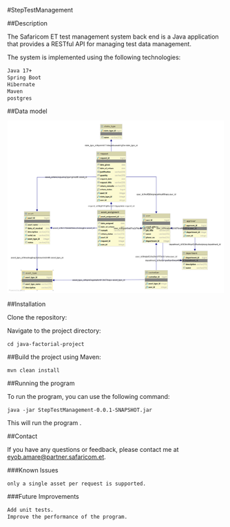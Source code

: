 #StepTestManagement

##Description

The Safaricom ET test management system back end is a Java application that provides a RESTful API for managing test data management.

The system is implemented using the following technologies:

    Java 17+
    Spring Boot
    Hibernate
    Maven
    postgres

##Data model

![data model design](tdms.png)

##Installation

Clone the repository:

        

Navigate to the project directory:

    cd java-factorial-project

##Build the project using Maven:

    mvn clean install

##Running the program

To run the program, you can use the following command:

    java -jar StepTestManagement-0.0.1-SNAPSHOT.jar

This will run the program .

##Contact

If you have any questions or feedback, please contact me at eyob.amare@partner.safaricom.et.

###Known Issues

    only a single asset per request is supported.

###Future Improvements

    Add unit tests.
    Improve the performance of the program.
